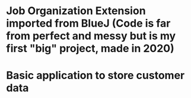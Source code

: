 # Job Organization Extension imported from BlueJ (Code is far from perfect and messy  but is my first "big" project, made in 2020)
# Basic application to store customer data
